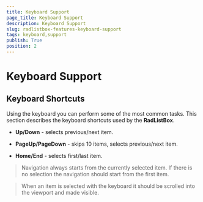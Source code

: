 ```yaml
---
title: Keyboard Support
page_title: Keyboard Support
description: Keyboard Support
slug: radlistbox-features-keyboard-support
tags: keyboard,support
publish: True
position: 2
---
```


# Keyboard Support



## Keyboard Shortcuts

Using the keyboard you can perform some of the most common tasks. This section describes the keyboard shortcuts used by the __RadListBox__.

* __Up/Down__ - selects previous/next item.

* __PageUp/PageDown__ - skips 10 items, selects previous/next item.

* __Home/End__ - selects first/last item.

>Navigation always starts from the currently selected item. If there is no selection the navigation should start from the first item.
      	

>When an item is selected with the keyboard it should be scrolled into the viewport and made visible.
      	
